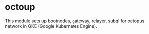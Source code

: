 # octoup

This module sets up bootnodes, gateway, relayer, subql for octopus network in GKE (Google Kubernetes Engine).

